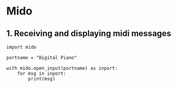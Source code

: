 
# Mido

## 1.  Receiving and displaying midi messages
 
```
import mido

portname = "Digital Piano"

with mido.open_input(portname) as inport:
    for msg in inport:
        print(msg)
```
